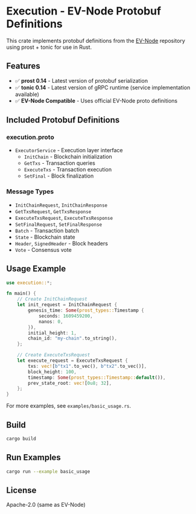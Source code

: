 # Execution - EV-Node Protobuf Definitions

This crate implements protobuf definitions from the [EV-Node](https://github.com/evstack/ev-node) repository using prost + tonic for use in Rust.

## Features

- ✅ **prost 0.14** - Latest version of protobuf serialization
- ✅ **tonic 0.14** - Latest version of gRPC runtime (service implementation available)
- ✅ **EV-Node Compatible** - Uses official EV-Node proto definitions

## Included Protobuf Definitions

### execution.proto

- `ExecutorService` - Execution layer interface
  - `InitChain` - Blockchain initialization
  - `GetTxs` - Transaction queries
  - `ExecuteTxs` - Transaction execution
  - `SetFinal` - Block finalization

### Message Types

- `InitChainRequest`, `InitChainResponse`
- `GetTxsRequest`, `GetTxsResponse`
- `ExecuteTxsRequest`, `ExecuteTxsResponse`
- `SetFinalRequest`, `SetFinalResponse`
- `Batch` - Transaction batch
- `State` - Blockchain state
- `Header`, `SignedHeader` - Block headers
- `Vote` - Consensus vote

## Usage Example

```rust
use execution::*;

fn main() {
    // Create InitChainRequest
    let init_request = InitChainRequest {
        genesis_time: Some(prost_types::Timestamp {
            seconds: 1609459200,
            nanos: 0,
        }),
        initial_height: 1,
        chain_id: "my-chain".to_string(),
    };

    // Create ExecuteTxsRequest
    let execute_request = ExecuteTxsRequest {
        txs: vec![b"tx1".to_vec(), b"tx2".to_vec()],
        block_height: 100,
        timestamp: Some(prost_types::Timestamp::default()),
        prev_state_root: vec![0u8; 32],
    };
}
```

For more examples, see `examples/basic_usage.rs`.

## Build

```bash
cargo build
```

## Run Examples

```bash
cargo run --example basic_usage
```

## License

Apache-2.0 (same as EV-Node)
